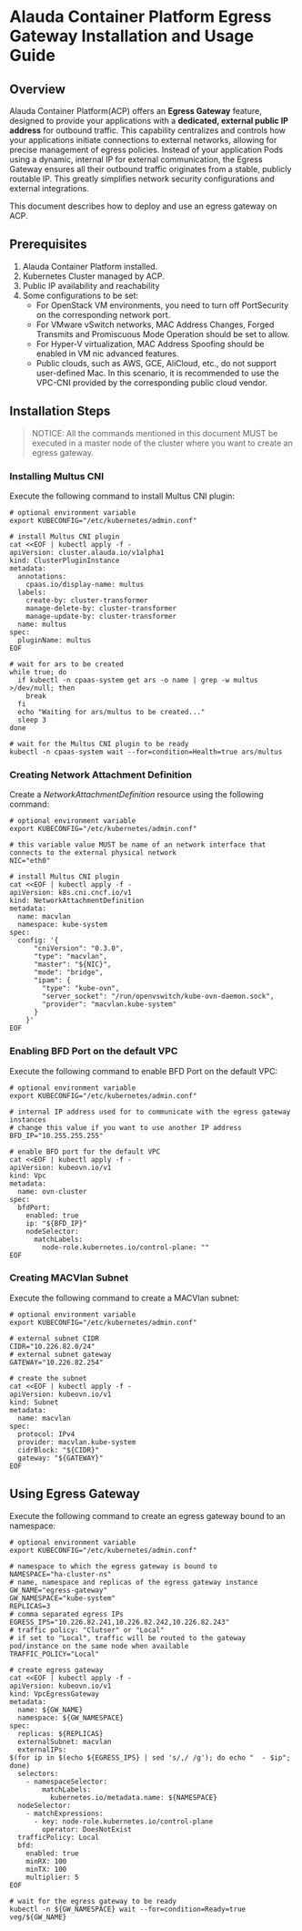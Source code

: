 # Alauda Container Platform Egress Gateway Installation and Usage Guide

## Overview

Alauda Container Platform(ACP) offers an **Egress Gateway** feature, designed to provide your applications with a **dedicated, external public IP address** for outbound traffic. This capability centralizes and controls how your applications initiate connections to external networks, allowing for precise management of egress policies. Instead of your application Pods using a dynamic, internal IP for external communication, the Egress Gateway ensures all their outbound traffic originates from a stable, publicly routable IP. This greatly simplifies network security configurations and external integrations.

This document describes how to deploy and use an egress gateway on ACP.

## Prerequisites

1. Alauda Container Platform installed.
2. Kubernetes Cluster managed by ACP.
3. Public IP availability and reachability
4. Some configurations to be set:
    * For OpenStack VM environments, you need to turn off PortSecurity on the corresponding network port.
    * For VMware vSwitch networks, MAC Address Changes, Forged Transmits and Promiscuous Mode Operation should be set to allow.
    * For Hyper-V virtualization, MAC Address Spoofing should be enabled in VM nic advanced features.
    * Public clouds, such as AWS, GCE, AliCloud, etc., do not support user-defined Mac. In this scenario, it is recommended to use the VPC-CNI provided by the corresponding public cloud vendor.

## Installation Steps

> NOTICE: All the commands mentioned in this document MUST be executed in a master node of the cluster where you want to create an egress gateway.

### Installing Multus CNI

Execute the following command to install Multus CNI plugin:

```shell
# optional environment variable
export KUBECONFIG="/etc/kubernetes/admin.conf"

# install Multus CNI plugin
cat <<EOF | kubectl apply -f -
apiVersion: cluster.alauda.io/v1alpha1
kind: ClusterPluginInstance
metadata:
  annotations:
    cpaas.io/display-name: multus
  labels:
    create-by: cluster-transformer
    manage-delete-by: cluster-transformer
    manage-update-by: cluster-transformer
  name: multus
spec:
  pluginName: multus
EOF

# wait for ars to be created
while true; do
  if kubectl -n cpaas-system get ars -o name | grep -w multus >/dev/null; then
    break
  fi
  echo "Waiting for ars/multus to be created..."
  sleep 3
done

# wait for the Multus CNI plugin to be ready
kubectl -n cpaas-system wait --for=condition=Health=true ars/multus
```

### Creating Network Attachment Definition

Create a *NetworkAttachmentDefinition* resource using the following command:

```shell
# optional environment variable
export KUBECONFIG="/etc/kubernetes/admin.conf"

# this variable value MUST be name of an network interface that connects to the external physical network
NIC="eth0"

# install Multus CNI plugin
cat <<EOF | kubectl apply -f -
apiVersion: k8s.cni.cncf.io/v1
kind: NetworkAttachmentDefinition
metadata:
  name: macvlan
  namespace: kube-system
spec:
  config: '{
      "cniVersion": "0.3.0",
      "type": "macvlan",
      "master": "${NIC}",
      "mode": "bridge",
      "ipam": {
        "type": "kube-ovn",
        "server_socket": "/run/openvswitch/kube-ovn-daemon.sock",
        "provider": "macvlan.kube-system"
      }
    }'
EOF
```

### Enabling BFD Port on the default VPC

Execute the following command to enable BFD Port on the default VPC:

```shell
# optional environment variable
export KUBECONFIG="/etc/kubernetes/admin.conf"

# internal IP address used for to communicate with the egress gateway instances
# change this value if you want to use another IP address
BFD_IP="10.255.255.255"

# enable BFD port for the default VPC
cat <<EOF | kubectl apply -f -
apiVersion: kubeovn.io/v1
kind: Vpc
metadata:
  name: ovn-cluster
spec:
  bfdPort:
    enabled: true
    ip: "${BFD_IP}"
    nodeSelector:
      matchLabels:
        node-role.kubernetes.io/control-plane: ""
EOF
```

### Creating MACVlan Subnet

Execute the following command to create a MACVlan subnet:

```shell
# optional environment variable
export KUBECONFIG="/etc/kubernetes/admin.conf"

# external subnet CIDR
CIDR="10.226.82.0/24"
# external subnet gateway
GATEWAY="10.226.82.254"

# create the subnet
cat <<EOF | kubectl apply -f -
apiVersion: kubeovn.io/v1
kind: Subnet
metadata:
  name: macvlan
spec:
  protocol: IPv4
  provider: macvlan.kube-system
  cidrBlock: "${CIDR}"
  gateway: "${GATEWAY}"
EOF
```

## Using Egress Gateway

Execute the following command to create an egress gateway bound to an namespace:

```shell
# optional environment variable
export KUBECONFIG="/etc/kubernetes/admin.conf"

# namespace to which the egress gateway is bound to
NAMESPACE="ha-cluster-ns"
# name, namespace and replicas of the egress gateway instance
GW_NAME="egress-gateway"
GW_NAMESPACE="kube-system"
REPLICAS=3
# comma separated egress IPs
EGRESS_IPS="10.226.82.241,10.226.82.242,10.226.82.243"
# traffic policy: "Clutser" or "Local"
# if set to "Local", traffic will be routed to the gateway pod/instance on the same node when available
TRAFFIC_POLICY="Local"

# create egress gateway
cat <<EOF | kubectl apply -f -
apiVersion: kubeovn.io/v1
kind: VpcEgressGateway
metadata:
  name: ${GW_NAME}
  namespace: ${GW_NAMESPACE}
spec:
  replicas: ${REPLICAS}
  externalSubnet: macvlan
  externalIPs:
$(for ip in $(echo ${EGRESS_IPS} | sed 's/,/ /g'); do echo "  - $ip"; done)
  selectors:
    - namespaceSelector:
        matchLabels:
          kubernetes.io/metadata.name: ${NAMESPACE}
  nodeSelector:
    - matchExpressions:
      - key: node-role.kubernetes.io/control-plane
        operator: DoesNotExist
  trafficPolicy: Local
  bfd:
    enabled: true
    minRX: 100
    minTX: 100
    multiplier: 5
EOF

# wait for the egress gateway to be ready
kubectl -n ${GW_NAMESPACE} wait --for=condition=Ready=true veg/${GW_NAME}
```
